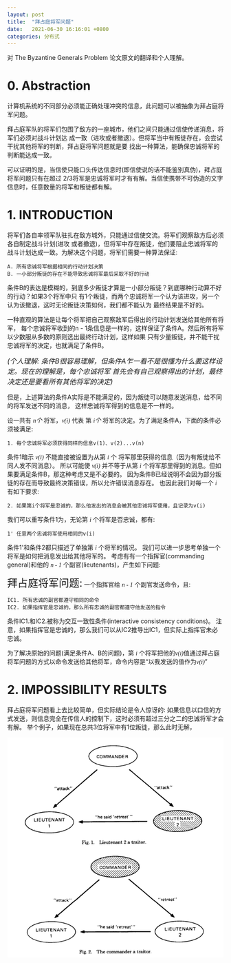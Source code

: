 ```yaml
---
layout: post
title:  "拜占庭将军问题"
date:   2021-06-30 16:16:01 +0800
categories: 分布式
---
```


对 The Byzantine Generals Problem 论文原文的翻译和个人理解。

# 0. Abstraction

计算机系统的不同部分必须能正确处理冲突的信息，此问题可以被抽象为拜占庭将军问题。

拜占庭军队的将军们包围了敌方的一座城市，他们之间只能通过信使传递消息，将军们必须对战斗计划达
成一致（进攻或者撤退）。但将军当中有叛徒存在，会尝试干扰其他将军的判断，拜占庭将军问题就是要
找出一种算法，能确保忠诚将军的判断能达成一致。

可以证明的是，当信使只能口头传达信息时(即信使说的话不能鉴别真伪)，拜占庭将军问题只有在超过
2/3将军是忠诚将军时才有有解。当信使携带不可伪造的文字信息时，任意数量的将军和叛徒都有解。

# 1. INTRODUCTION

将军们各自率领军队驻扎在敌方城外，只能通过信使交流。将军们观察敌方后必须各自制定战斗计划(进攻
或者撤退)，但将军中存在叛徒，他们要阻止忠诚将军的战斗计划达成一致。为解决这个问题，将军们需要一种算法保证:


    A. 所有忠诚将军根据相同的行动计划决策
    B. 一小部分叛徒的存在不能导致忠诚将军最后采取不好的行动

条件B的表达是模糊的，到底多少叛徒才算是一小部分叛徒？到底哪种行动算不好的行动？如果3个将军中只
有1个叛徒，而两个忠诚将军一个认为该进攻，另一个认为该撤退，这时无论叛徒决策如何，我们都不能认为
最终结果是不好的。

一种直观的算法是让每个将军把自己观察敌军后得出的行动计划发送给其他所有将军，
每个忠诚将军收到的n - 1条信息是一样的，这样保证了条件A。然后所有将军以少数服从多数的原则选出最终行动计划，这样如果
只有少量叛徒，并不能干扰忠诚将军的决定，也就满足了条件B。

*<font size=3>(个人理解: 条件B很容易理解，但条件A乍一看不是很懂为什么要这样设定。现在的理解是，每个忠诚将军
首先会有自己观察得出的计划，最终决定还是要看所有其他将军的决定)</font>*

但是，上述算法的条件A实际是不能满足的，因为叛徒可以随意发送消息，给不同的将军发送不同的消息，
这样忠诚将军得到的信息是不一样的。

设一共有 *<font face="MT EXTRA">n个</font>* 将军，*<font face="MT EXTRA">v(i)</font>* 代表
第 *<font face="MT EXTRA">i个</font>* 将军的决定。为了满足条件A，下面的条件必须被满足:

    1. 每个忠诚将军必须获得同样的信息v(1)、v(2)...v(n)

条件1暗示 *<font face="MT EXTRA">v(i)</font>* 不能直接被设置为从第 *<font face="MT EXTRA">i</font>* 个
将军那里获得的信息（因为有叛徒给不同人发不同消息）。
所以可能使 *<font face="MT EXTRA">v(i)</font>* 并不等于从第 *<font face="MT EXTRA">i</font>* 个将军那里得到的消息。但如果要满足条件B，那这种考虑又是不必要的。
因为条件B已经说明不会因为部分叛徒的存在而导致最终决策错误，所以允许错误消息存在。
也因此我们对每一个 *<font face="MT EXTRA">i</font>* 有如下要求:

    2. 如果第i个将军是忠诚的，那么他发出的消息会被其他忠诚将军使用，且记录为v(i)

我们可以重写条件1为，无论第 *<font face="MT EXTRA">i</font>* 个将军是否忠诚，都有:

    1' 任意两个忠诚将军使用相同的v(i)

条件1'和条件2都只描述了单独第 *<font face="MT EXTRA">i</font>* 个将军的情况。
我们可以进一步思考单独一个将军是如何把消息发出给其他将军的。
考虑有有一个指挥官(commanding general)和他的 *<font face="MT EXTRA">n - 1</font>* 个副官(lieutenants)，产生如下问题:

<font size=5>拜占庭将军问题:</font> 一个指挥官给 *<font face="MT EXTRA">n - 1</font>* 个副官发送命令，且:

    IC1. 所有忠诚的副官都遵守相同的命令
    IC2. 如果指挥官是忠诚的，那么所有忠诚的副官都遵守他发送的指令

条件IC1.和IC2.被称为交互一致性条件(interactive consistency conditions)。
注意，如果指挥官是忠诚的，那么我们可以从IC2推导出IC1，但实际上指挥官未必忠诚。

为了解决原始的问题(满足条件A、B的问题)，第 *<font face="MT EXTRA">i</font>* 个将军把他的<font face="MT EXTRA">*v(i)*</font>值通过拜占庭将军问题的方式以命令发送给其他将军，命令内容是“以我发送的值作为<font face="MT EXTRA">*v(i)*</font>”

# 2. IMPOSSIBILITY RESULTS

拜占庭将军问题看上去比较简单，但实际结论是令人惊讶的: 如果信息以口信的方式发送，则信息完全在传信人的控制下，这时必须有超过三分之二的忠诚将军才会有解。
举个例子，如果现在总共3位将军中有1位叛徒，那么此时无解，

![picture1](/assets/2021/06/The-Byzantine-Generals-Problem.png)
